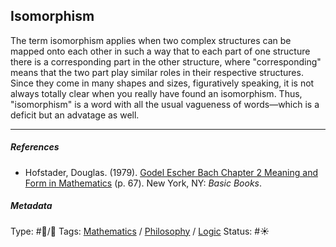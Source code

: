 ## Isomorphism

The term isomorphism applies when two complex structures can be mapped onto each other in such a way that to each part of one structure there is a corresponding part in the other structure, where "corresponding" means that the two part play similar roles in their respective structures. Since they come in many shapes and sizes, figuratively speaking, it is not always totally clear when you really have found an isomorphism. Thus, "isomorphism" is a word with all the usual vagueness of words—which is a deficit but an advatage as well.

---

##### References

* Hofstader, Douglas. (1979). [Godel Escher Bach Chapter 2 Meaning and Form in Mathematics](Godel%20Escher%20Bach%20Chapter%202%20Meaning%20and%20Form%20in%20Mathematics.md) (p. 67). New York, NY: *Basic Books*.

##### Metadata

Type: #🔵/🔵 
Tags: [Mathematics]() / [Philosophy](Philosophy.md) / [Logic](Logic.md) 
Status: #☀️ 

